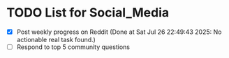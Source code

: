 # TODO List for Social_Media

- [x] Post weekly progress on Reddit  (Done at Sat Jul 26 22:49:43 2025: No actionable real task found.)
- [ ] Respond to top 5 community questions